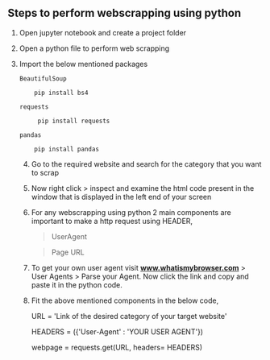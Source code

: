 ## Steps to perform webscrapping using python

1. Open jupyter notebook and create a project folder
 
2. Open a python file to perform web scrapping
   
3. Import the below mentioned packages

       BeautifulSoup

           pip install bs4
            
       requests

            pip install requests
   
       pandas

           pip install pandas
   

   4. Go to the required website and search for the category that you want to scrap
  
   5. Now right click > inspect and examine the html code present in the window that is displayed in the left end of your screen
  
   6. For any webscrapping using python 2 main components are important to make a http request using HEADER,
  
        > UserAgent 
        
        > Page URL
 
   7. To get your own user agent visit **www.whatismybrowser.com** > User Agents > Parse your Agent. Now click the link and copy and   
       paste it in the python code.

   8. Fit the above mentioned components in the below code,
  
        URL = 'Link of the desired category of your target website'
  
        HEADERS =  ({'User-Agent' : 'YOUR USER AGENT'})

        webpage = requests.get(URL, headers= HEADERS)
